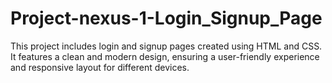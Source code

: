 # Project-nexus-1-Login_Signup_Page
This project includes login and signup pages created using HTML and CSS. It features a clean and modern design, ensuring a user-friendly experience and responsive layout for different devices.
